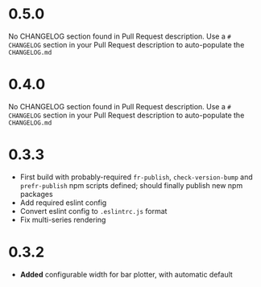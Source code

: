 # 0.5.0
No CHANGELOG section found in Pull Request description.
Use a `# CHANGELOG` section in your Pull Request description to auto-populate the `CHANGELOG.md`

# 0.4.0
No CHANGELOG section found in Pull Request description.
Use a `# CHANGELOG` section in your Pull Request description to auto-populate the `CHANGELOG.md`

# 0.3.3
* First build with probably-required `fr-publish`, `check-version-bump` and `prefr-publish` npm scripts defined; should finally publish new npm packages
* Add required eslint config
* Convert eslint config to `.eslintrc.js` format
* Fix multi-series rendering

# 0.3.2

* **Added** configurable width for bar plotter, with automatic default

